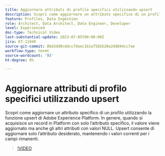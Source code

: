 ```yaml
---
title: Aggiornare attributi di profilo specifici utilizzando upsert
description: Scopri come aggiornare un attributo specifico di un profilo utilizzando la funzione upsert di Adobe Experience Platform.
feature: Profiles, Data Ingestion
role: Architect, Data Architect, Data Engineer, Developer
level: Experienced
doc-type: Technical Video
last-substantial-update: 2023-07-05T00:00:00Z
jira: KT-11949
source-git-commit: 8bd3dd0cddcc7daec1b1af582b28e2dd844cc7ae
workflow-type: tm+mt
source-wordcount: '93'
ht-degree: 0%

---
```



# Aggiornare attributi di profilo specifici utilizzando upsert

Scopri come aggiornare un attributo specifico di un profilo utilizzando la funzione upsert di Adobe Experience Platform. In genere, quando si acquisisce un record in Platform con solo l’attributo specifico, il valore viene aggiornato ma anche gli altri attributi con valori NULL. Upsert consente di aggiornare solo l’attributo desiderato, mantenendo i valori correnti per i campi rimanenti.

>[!VIDEO](https://video.tv.adobe.com/v/3416133/?learn=on)
